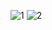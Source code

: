 ![1](https://user-images.githubusercontent.com/47060413/157072077-01d8a0bf-6721-4597-aad9-35c729dd7070.PNG)
![2](https://user-images.githubusercontent.com/47060413/157072150-e516c97e-81c4-4bfb-9c61-bd41a11a9652.PNG)
